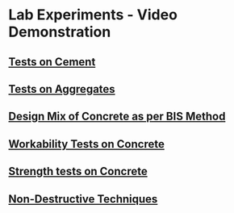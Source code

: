 # Lab Experiments - Video Demonstration

## [Tests on Cement](Test/Cement.md)
## [Tests on Aggregates](Test/Aggregates.md)
## [Design Mix of Concrete as per BIS Method](Test/Design_Mix.md)
## [Workability Tests on Concrete](Test/Workability.md)
## [Strength tests on Concrete](Test/Strength.md)
## [Non-Destructive Techniques](Test/NDT.md)

